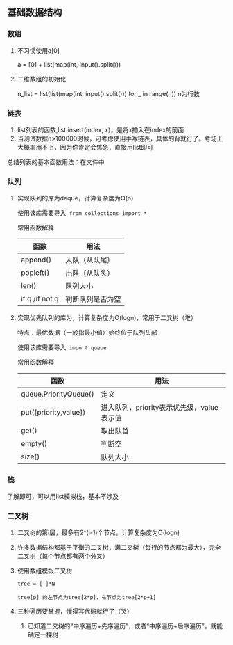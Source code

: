 ## 基础数据结构

### 数组

1. 不习惯使用a[0]

   a = [0] + list(map(int, input().split()))

2. 二维数组的初始化

   n_list = list(list(map(int, input().split()))  for _ in range(n))  n为行数

### 链表

1. list列表的函数,list.insert(index, x)，是将x插入在index的前面
2. 当测试数据n>100000时候，可考虑使用手写链表，具体的背就行了。考场上大概率用不上，因为你肯定会焦急，直接用list即可

总结列表的基本函数用法：在文件中

### 队列

1. 实现队列的库为deque，计算复杂度为O(n)

   使用该库需要导入` from collections import *`

   常用函数解释

   | 函数           | 用法             |
   | -------------- | ---------------- |
   | append()       | 入队（从队尾）   |
   | popleft()      | 出队（从队头）   |
   | len()          | 队列大小         |
   | if q /if not q | 判断队列是否为空 |
   
   

2. 实现优先队列的库为，计算复杂度为O(logn)，常用于二叉树（堆）

   特点：最优数据（一般指最小值）始终位于队列头部

   使用该库需要导入` import queue`

   常用函数解释

   | 函数                  | 用法                                      |
   | --------------------- | ----------------------------------------- |
   | queue.PriorityQueue() | 定义                                      |
   | put([priority,value]) | 进入队列，priority表示优先级，value表示值 |
   | get()                 | 取出队首                                  |
   | empty()               | 判断空                                    |
   | size()                | 队列大小                                  |

### 栈

了解即可，可以用list模拟栈，基本不涉及

### 二叉树

1. 二叉树的第i层，最多有2^(i-1)个节点，计算复杂度为O(logn)

2. 许多数据结构都基于平衡的二叉树，满二叉树（每行的节点都为最大），完全二叉树（每个节点都有两个分叉）

3. 使用数组模拟二叉树

   `tree = [ ]*N`

   `tree[p] 的左节点为tree[2*p]，右节点为tree[2*p+1]`

   

4. 三种遍历要掌握，懂得写代码就行了（哭）
   1. 已知道二叉树的“中序遍历+先序遍历”，或者“中序遍历+后序遍历”，就能确定一棵树